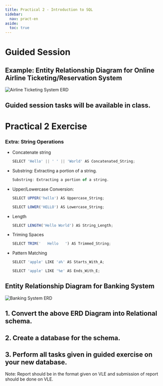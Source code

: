 ```yaml
---
title: Practical 2 - Introduction to SQL
sidebar:
  nav: pract-en
aside:
  toc: true
---
```


# Guided Session

## Example: Entity Relationship Diagram for Online Airline Ticketing/Reservation System
<img src="https://raw.githubusercontent.com/palden518/DBS101.github.io/master/assets/images/pract1_1.png" alt="Airline Ticketing System ERD">

## Guided session tasks will be available in class.

# Practical 2 Exercise

### Extra: String Operations

- Concatenate string
  ```javascript
  SELECT 'Hello' || ' ' || 'World' AS Concatenated_String;
  ```
- Substring: Extracting a portion of a string.
  ```javascript
  Substring: Extracting a portion of a string.
  ```
- Upper/Lowercase Conversion:
  ```javascript
  SELECT UPPER('hello') AS Uppercase_String;
  ```
  ```javascript
  SELECT LOWER('HELLO') AS Lowercase_String;
  ```
- Length
  ```javascript
  SELECT LENGTH('Hello World') AS String_Length;
  ```
- Triming Spaces
  ```javascript
  SELECT TRIM('   Hello   ') AS Trimmed_String;
  ```
- Pattern Matching
  ```javascript
  SELECT 'apple' LIKE 'a%' AS Starts_With_A;
  ```
  ```javascript
  SELECT 'apple' LIKE '%e' AS Ends_With_E;
  ```


## Entity Relationship Diagram for Banking System
<img src="https://raw.githubusercontent.com/palden518/DBS101.github.io/master/assets/images/pract1_2.png" alt="Banking System ERD">

## 1. Convert the above ERD Diagram into Relational schema.

## 2. Create a database for the schema.

## 3. Perform all tasks given in guided exercise on your new database.

Note: Report should be in the format given on VLE and submission of report should be done on VLE.

